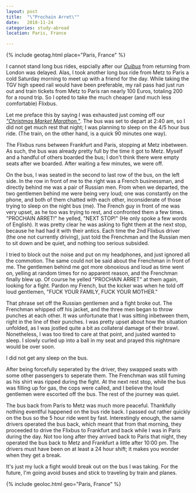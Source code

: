```yaml
---
layout: post
title:  "\"Prochain Arret\""
date:   2018-11-24
categories: study-abroad
location: Paris, France

---
```


{% include geotag.html place="Paris, France" %}

I cannot stand long bus rides, espcially after our *[Ouibus](/travelog/posts/chunnel-holdup)* from returning from London was delayed. Alas, I took another long bus ride from Metz to Paris a cold Saturday morning to meet up with a friend for the day. While taking the TGV high speed rail would have been preferable, my rail pass had just run out and train tickets from Metz to Paris ran nearly 100 Euros, totaling 200 for a round trip. So I opted to take the much cheaper (and much less comfortable) Flixbus.

Let me preface this by saying I was exhausted just coming off our *["Christmas Market Marathon."](/travelog/posts/the-christmas-market-marathon)*. The bus was set to depart at 2:40 am, so I did not get much rest that night; I was planning to sleep on the 4/5 hour bus ride. (The train, on the other hand, is a quick 90 minutes one way).

The Flixbus runs between Frankfurt and Paris, stopping at Metz inbetween. As such, the bus was already pretty full by the time it got to Metz. Myself and a handful of others boarded the bus; I don't think there were empty seats after we boarded. After waiting a few minutes, we were off.

On the bus, I was seated in the second to last row of the bus, on the left side. In the row in front of me to the right was a French businessman, and directly behind me was a pair of Russian men. From when we departed, the two gentlemen behind me were being very loud; one was constantly on the phone, and both of them chatted with each other, inconsiderate of those trying to sleep on the night bus (me). The French guy in front of me was very upset, as he too was trying to rest, and confronted them a few times. "PROCHAIN ARRET!" he yelled, "NEXT STOP!" (He only spoke a few words of English). It was pretty clear he was asking to fight them at the next stop, because he had had it with their antics. Each time the 2nd Flixbus driver (the one not currently driving), just told the Frenchman and the Russian men to sit down and be quiet, and nothing too serious subsided.

I tried to block out the noise and put on my headphones, and just ignored all the commotion. The same could not be said about the Frenchman in front of me. The gentlemen behind me got more obnoxious and loud as time went on, yelling at random times for no apparent reason, and the Frenchman finally blew up. Of course he yelled "PROCHAIN ARRET" at them again, looking for a fight. Pardon my French, but the kicker was when he told off loud gentlemen, "FUCK YOUR FAMILY, FUCK YOUR MOTHER."

That phrase set off the Russian gentlemen and a fight broke out. The Frenchman whipped off his jacket, and the three men began to throw punches at each other. It was unfortunate that I was sitting inbetween them, right in the line of their punches. I was pretty upset about how the situation unfolded, as I was jostled quite a bit as collateral damage of their brawl. Nonetheless, I was too tired to care at that point, and justed wanted to sleep. I slowly curled up into a ball in my seat and prayed this nightmare would be over soon.

I did not get any sleep on the bus.

After being forcefully seperated by the driver, they swapped seats with some other passengers to seperate them. The Frenchman was still fuming as his shirt was ripped during the fight. At the next rest stop, while the bus was filling up for gas, the cops were called, and I believe the loud gentlemen were escorted off the bus. The rest of the journey was quiet.

The bus back from Paris to Metz was much more peaceful. Thankfully nothing eventlful happened on the bus ride back. I passed out rather quickly on the bus so the 5 hour ride went by fast. Interestingly enough, the same drivers operated the bus back, which meant that from that morning, they proceeded to drive the Flixbus to Frankfurt and back while I was in Paris during the day. Not too long after they arrived back to Paris that night, they operated the bus back to Metz and Frankfurt a little after 10:00 pm. The drivers must have been on at least a 24 hour shift; it makes you wonder when they get a break.

It's just my luck a fight would break out on the bus I was taking. For the future, I'm going avoid buses and stick to traveling by train and planes.

{% include geoloc.html geo="Paris, France" %}